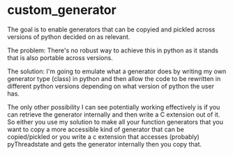# custom_generator
The goal is to enable generators that can be copyied and pickled across versions of python decided on as relevant.

The problem: There's no robust way to achieve this in python as it stands that is also portable across versions.

The solution: I'm going to emulate what a generator does by writing my own generator type (class) in python and then allow the code to be rewritten in different python versions depending on what version of python the user has. 

The only other possibility I can see potentially working effectively is if you can retrieve the generator internally and then write a C extension out of it. So either you use my solution to make all your function generators that you want to copy a more accessible kind of generator that can be copied/pickled or you write a c extension that accesses (probably) pyThreadstate and gets the generator internally then you copy that.
